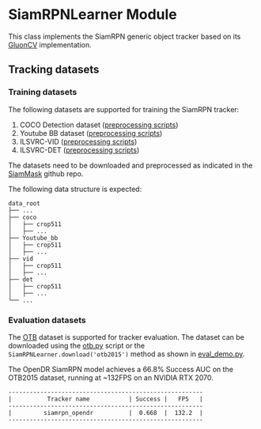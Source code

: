 # SiamRPNLearner Module

This class implements the SiamRPN generic object tracker based on its
[GluonCV](https://github.com/dmlc/gluon-cv) implementation.

## Tracking datasets

### Training datasets

The following datasets are supported for training the SiamRPN tracker:

1. COCO Detection dataset ([preprocessing scripts](https://github.com/foolwood/SiamMask/tree/master/data/coco))
2. Youtube BB dataset ([preprocessing scripts](https://github.com/foolwood/SiamMask/tree/master/data/ytb_vos))
3. ILSVRC-VID ([preprocessing scripts](https://github.com/foolwood/SiamMask/tree/master/data/vid))
4. ILSVRC-DET ([preprocessing scripts](https://github.com/foolwood/SiamMask/tree/master/data/det))

The datasets need to be downloaded and preprocessed as indicated in the
[SiamMask](https://github.com/foolwood/SiamMask/tree/master/data) github repo.

The following data structure is expected:

```
data_root
├── ...
├── coco                 
│   ├── crop511 
│   ├── ...
├── Youtube_bb                 
│   ├── crop511 
│   ├── ...
├── vid                 
│   ├── crop511 
│   ├── ...
├── det                 
│   ├── crop511 
│   ├── ...
└── ...
```
### Evaluation datasets

The [OTB](http://cvlab.hanyang.ac.kr/tracker_benchmark/datasets.html) dataset is supported
for tracker evaluation. The dataset can be downloaded using the [otb.py](data_utils/otb.py) script or the
`SiamRPNLearner.download('otb2015')` method as shown in
[eval_demo.py](/projects/python/perception/object_tracking_2d/demos/siamrpn/eval_demo.py).

The OpenDR SiamRPN model achieves a 66.8\% Success AUC on the OTB2015 dataset, running at ~132FPS
on an NVIDIA RTX 2070.
```shell
-------------------------------------------------------
|          Tracker name           | Success |   FPS   |
-------------------------------------------------------
|         siamrpn_opendr          |  0.668  |  132.2  |
-------------------------------------------------------
```